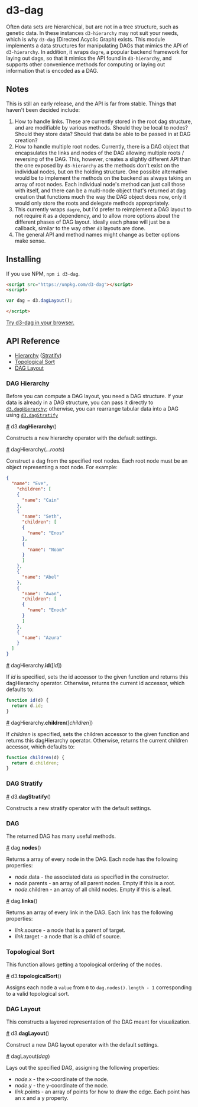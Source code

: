 # d3-dag

Often data sets are hierarchical, but are not in a tree structure, such as genetic data.
In these instances `d3-hierarchy` may not suit your needs, which is why `d3-dag` (Directed Acyclic Graph) exists.
This module implements a data structures for manipulating DAGs that mimics the API of `d3-hierarchy`.
In addition, it wraps `dagre`, a popular backend framework for laying out dags, so that it mimics the API found in `d3-hierarchy`, and supports other convenience methods for computing or laying out information that is encoded as a DAG.

## Notes

This is still an early release, and the API is far from stable.
Things that haven't been decided include:

1) How to handle links.
   These are currently stored in the root dag structure, and are modifiable by various methods.
   Should they be local to nodes?
   Should they store data?
   Should that data be able to be passed in at DAG creation?
2) How to handle multiple root nodes.
   Currently, there is a DAG object that encapsulates the links and nodes of the DAG allowing multiple roots / reversing of the DAG.
   This, however, creates a slightly different API than the one exposed by `d3-hierarchy` as the methods don't exist on the individual nodes, but on the holding structure.
   One possible alternative would be to implement the methods on the backend as always taking an array of root nodes.
   Each individual node's method can just call those with itself, and there can be a multi-node object that's returned at dag creation that functions much the way the DAG object does now, only it would only store the roots and delegate methods appropriately.
3) This currently wraps `dagre`, but I'd prefer to reimplement a DAG layout to not require it as a dependency, and to allow more options about the different phases of DAG layout.
   Ideally each phase will just be a callback, similar to the way other `d3` layouts are done.
4) The general API and method names might change as better options make sense.

## Installing

If you use NPM, `npm i d3-dag`.


```html
<script src="https://unpkg.com/d3-dag"></script>
<script>

var dag = d3.dagLayout();

</script>
```

[Try d3-dag in your browser.](https://tonicdev.com/npm/d3-dag)

## API Reference

* [Hierarchy](#dag_hierarchy) ([Stratify](#dag_stratify))
* [Topological Sort](#topological_sort)
* [DAG Layout](#dag_layout)

### DAG Hierarchy

Before you can compute a DAG layout, you need a DAG structure.
If your data is already in a DAG structure, you can pass it directly to [`d3.dagHierarchy`](#daghierarchy); otherwise, you can rearrange tabular data into a DAG using [`d3.dagStratify`](#dagStratify)

<a name="dagHierarchy" href="#dagHierarchy">#</a> d3.**dagHierarchy**()

Constructs a new hierarchy operator with the default settings.

<a name="_dagHierarchy" href="#_dagHierarchy">#</a> dagHierarchy(...*roots*)

Construct a dag from the specified root nodes.
Each root node must be an object representing a root node.
For example:

```json
{
  "name": "Eve",
    "children": [
    {
      "name": "Cain"
    },
    {
      "name": "Seth",
      "children": [
      {
        "name": "Enos"
      },
      {
        "name": "Noam"
      }
      ]
    },
    {
      "name": "Abel"
    },
    {
      "name": "Awan",
      "children": [
      {
        "name": "Enoch"
      }
      ]
    },
    {
      "name": "Azura"
    }
  ]
}
```

<a name="dh_id" href="#dh_id">#</a> dagHierarchy.**id**([*id*])

If *id* is specified, sets the id accessor to the given function and returns this dagHierarchy operator.
Otherwise, returns the current id accessor, which defaults to:

```js
function id(d) {
  return d.id;
}
```

<a name="children" href="#children">#</a> dagHierarchy.**children**([*children*])

If *children* is specified, sets the children accessor to the given function and returns this dagHierarchy operator.
Otherwise, returns the current children accessor, which defaults to:

```js
function children(d) {
  return d.children;
}
```

### DAG Stratify

<a name="dagStratify" href="#dagStratify">#</a> d3.**dagStratify**()

Constructs a new stratify operator with the default settings.

### DAG

The returned DAG has many useful methods.

<a name="nodes" href="#nodes">#</a> dag.**nodes**()

Returns a array of every node in the DAG.
Each node has the following properties:

* *node*.data - the associated data as specified in the constructor.
* *node*.parents - an array of all parent nodes. Empty if this is a root.
* *node*.children - an array of all child nodes. Empty if this is a leaf.

<a name="links" href="#links">#</a> dag.**links**()

Returns an array of every link in the DAG.
Each link has the following properties:

* *link*.source - a node that is a parent of target.
* *link*.target - a node that is a child of source.

### Topological Sort

This function allows getting a topological ordering of the nodes.

<a name="topologicalSort" href="#topologicalSort">#</a> d3.**topologicalSort**()

Assigns each node a `value` from `0` to `dag.nodes().length - 1` corresponding to a valid topological sort.

### DAG Layout

This constructs a layered representation of the DAG meant for visualization.

<a name="dagLayout" href="#dagLayout">#</a> d3.**dagLayout**()

Construct a new DAG layout operator with the default settings.

<a name="_dagLayout" href="#_dagLayout">#</a> dagLayout(*dag*)

Lays out the specified DAG, assigning the following properties:

* *node*.x - the x-coordinate of the node.
* *node*.y - the y-coordinate of the node.
* *link*.points - an array of points for how to draw the edge.
  Each point has an x and a y property.
